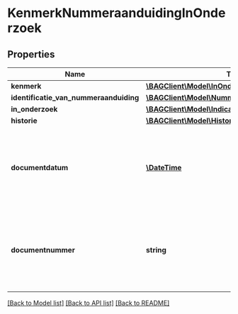 # KenmerkNummeraanduidingInOnderzoek

## Properties
Name | Type | Description | Notes
------------ | ------------- | ------------- | -------------
**kenmerk** | [**\BAGClient\Model\InOnderzoekNummeraanduiding**](InOnderzoekNummeraanduiding.md) |  | 
**identificatie_van_nummeraanduiding** | [**\BAGClient\Model\NummeraanduidingIdentificatie**](NummeraanduidingIdentificatie.md) |  | 
**in_onderzoek** | [**\BAGClient\Model\Indicatie**](Indicatie.md) |  | 
**historie** | [**\BAGClient\Model\HistorieInOnderzoek**](HistorieInOnderzoek.md) |  | 
**documentdatum** | [**\DateTime**](\DateTime.md) | De datum van het document waarin de grondslag van het onderzoek wordt vastgelegd. Dit wordt vastgelegd in het attribuut documentdatum. | [optional] 
**documentnummer** | **string** | Het nummer van het document waarin de grondslag van het onderzoek wordt vastgelegd. Dit wordt vastgelegd in het attribuut documentnummer. | [optional] 

[[Back to Model list]](../../README.md#documentation-for-models) [[Back to API list]](../../README.md#documentation-for-api-endpoints) [[Back to README]](../../README.md)


